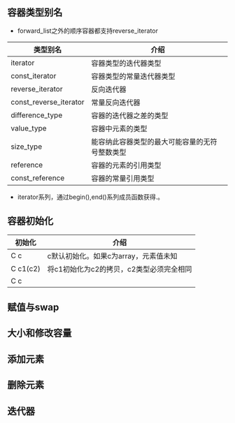 ## 容器类型别名
* forward_list之外的顺序容器都支持reverse_iterator

|类型别名|介绍|
|-|-|
|iterator|容器类型的迭代器类型|
|const_iterator|容器类型的常量迭代器类型|
|reverse_iterator|反向迭代器|
|const_reverse_iterator|常量反向迭代器|
|difference_type|容器的迭代器之差的类型|
|value_type|容器中元素的类型|
|size_type|能容纳此容器类型的最大可能容量的无符号整数类型|
|reference|容器的元素的引用类型|
|const_reference|容器的常量引用类型|
* iterator系列，通过begin(),end()系列成员函数获得.。
## 容器初始化
|初始化|介绍|
|-|-|
|C c|c默认初始化。如果c为array，元素值未知
|C c1(c2)|将c1初始化为c2的拷贝，c2类型必须完全相同
|C c

## 赋值与swap
## 大小和修改容量
## 添加元素
## 删除元素
## 迭代器


